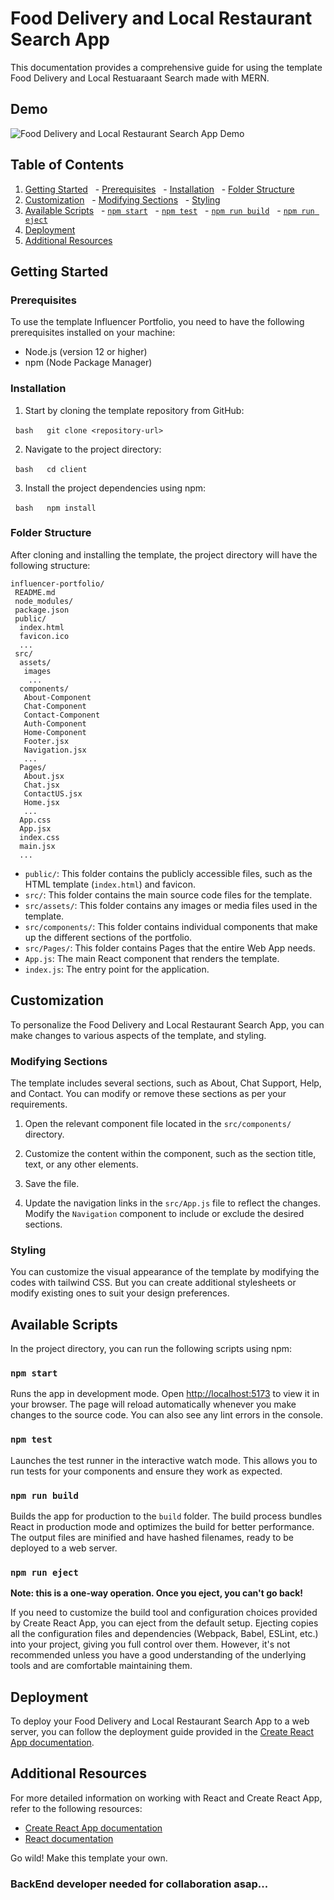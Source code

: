 #  Food Delivery and Local Restaurant Search App

This documentation provides a comprehensive guide for using the template  Food Delivery and Local Restuaraant Search made with MERN. 

## Demo
![ Food Delivery and Local Restaurant Search App Demo](#)

## Table of Contents

1. [Getting Started](#getting-started)
  - [Prerequisites](#prerequisites)
  - [Installation](#installation)
  - [Folder Structure](#folder-structure)
2. [Customization](#customization)
  - [Modifying Sections](#modifying-sections)
  - [Styling](#styling)
3. [Available Scripts](#available-scripts)
  - [`npm start`](#npm-start)
  - [`npm test`](#npm-test)
  - [`npm run build`](#npm-run-build)
  - [`npm run eject`](#npm-run-eject)
4. [Deployment](#deployment)
5. [Additional Resources](#additional-resources)

## Getting Started

### Prerequisites

To use the template Influencer Portfolio, you need to have the following prerequisites installed on your machine:

- Node.js (version 12 or higher)
- npm (Node Package Manager)

### Installation

1. Start by cloning the template repository from GitHub:

  ```bash
  git clone <repository-url>
  ```

2. Navigate to the project directory:

  ```bash
  cd client
  ```

3. Install the project dependencies using npm:

  ```bash
  npm install
  ```

### Folder Structure

After cloning and installing the template, the project directory will have the following structure:

```
influencer-portfolio/
 README.md
 node_modules/
 package.json
 public/
  index.html
  favicon.ico
  ...
 src/
  assets/
   images
    ...
  components/
   About-Component
   Chat-Component
   Contact-Component
   Auth-Component
   Home-Component
   Footer.jsx
   Navigation.jsx
   ...
  Pages/
   About.jsx
   Chat.jsx
   ContactUS.jsx
   Home.jsx
   ...
  App.css
  App.jsx
  index.css
  main.jsx
  ...
```

- `public/`: This folder contains the publicly accessible files, such as the HTML template (`index.html`) and favicon.
- `src/`: This folder contains the main source code files for the template.
- `src/assets/`: This folder contains any images or media files used in the template.
- `src/components/`: This folder contains individual components that make up the different sections of the portfolio.
- `src/Pages/`: This folder contains Pages that the entire Web App needs.
- `App.js`: The main React component that renders the template.
- `index.js`: The entry point for the application.

## Customization

To personalize the  Food Delivery and Local Restaurant Search App, you can make changes to various aspects of the template, and styling.



### Modifying Sections

The template includes several sections, such as About, Chat Support, Help, and Contact. You can modify or remove these sections as per your requirements.

1. Open the relevant component file located in the `src/components/` directory.

2. Customize the content within the component, such as the section title, text, or any other elements.

3. Save the file.

4. Update the navigation links in the `src/App.js` file to reflect the changes. Modify the `Navigation` component to include or exclude the desired sections.

### Styling

You can customize the visual appearance of the template by modifying the codes with tailwind CSS. But you can create additional stylesheets or modify existing ones to suit your design preferences.

## Available Scripts

In the project directory, you can run the following scripts using npm:

### `npm start`

Runs the app in development mode. Open [http://localhost:5173](http://localhost:5173) to view it in your browser. The page will reload automatically whenever you make changes to the source code. You can also see any lint errors in the console.

### `npm test`

Launches the test runner in the interactive watch mode. This allows you to run tests for your components and ensure they work as expected.

### `npm run build`

Builds the app for production to the `build` folder. The build process bundles React in production mode and optimizes the build for better performance. The output files are minified and have hashed filenames, ready to be deployed to a web server.

### `npm run eject`

**Note: this is a one-way operation. Once you eject, you can't go back!**

If you need to customize the build tool and configuration choices provided by Create React App, you can eject from the default setup. Ejecting copies all the configuration files and dependencies (Webpack, Babel, ESLint, etc.) into your project, giving you full control over them. However, it's not recommended unless you have a good understanding of the underlying tools and are comfortable maintaining them.

## Deployment

To deploy your  Food Delivery and Local Restaurant Search App to a web server, you can follow the deployment guide provided in the [Create React App documentation](https://create-react-app.dev/docs/deployment/).

## Additional Resources

For more detailed information on working with React and Create React App, refer to the following resources:

- [Create React App documentation](https://create-react-app.dev/docs/getting-started)
- [React documentation](https://reactjs.org/docs/getting-started.html)

Go wild! Make this template your own.

###  BackEnd developer needed for collaboration asap...
